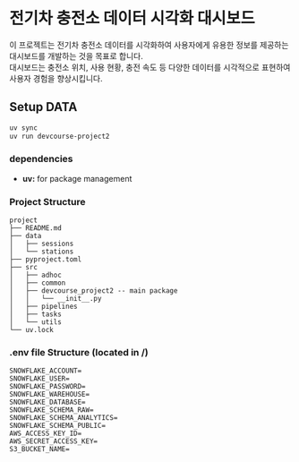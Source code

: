 # 전기차 충전소 데이터 시각화 대시보드

이 프로젝트는 전기차 충전소 데이터를 시각화하여 사용자에게 유용한 정보를 제공하는 대시보드를 개발하는 것을 목표로 합니다.  
대시보드는 충전소 위치, 사용 현황, 충전 속도 등 다양한 데이터를 시각적으로 표현하여 사용자 경험을 향상시킵니다.

## Setup DATA

```bash
uv sync
uv run devcourse-project2
```

### dependencies

- **uv:** for package management

### Project Structure

```
project
├── README.md
├── data
│   ├── sessions
│   └── stations
├── pyproject.toml
├── src
│   ├── adhoc
│   ├── common
│   ├── devcourse_project2 -- main package
│   │   └── __init__.py
│   ├── pipelines
│   ├── tasks
│   └── utils
└── uv.lock
```

### .env file Structure (located in /)

```
SNOWFLAKE_ACCOUNT=
SNOWFLAKE_USER=
SNOWFLAKE_PASSWORD=
SNOWFLAKE_WAREHOUSE=
SNOWFLAKE_DATABASE=
SNOWFLAKE_SCHEMA_RAW=
SNOWFLAKE_SCHEMA_ANALYTICS=
SNOWFLAKE_SCHEMA_PUBLIC=
AWS_ACCESS_KEY_ID=
AWS_SECRET_ACCESS_KEY=
S3_BUCKET_NAME=
```

